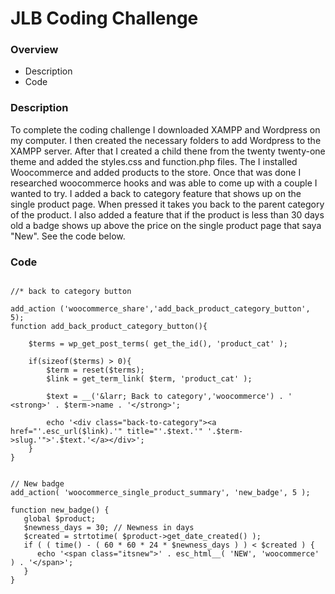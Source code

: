 # JLB Coding Challenge

### Overview

- Description
- Code

### Description

To complete the coding challenge I downloaded XAMPP and Wordpress on my computer. I then created the necessary folders to add Wordpress to the XAMPP server.
After that I created a child thene from the twenty twenty-one theme and added the styles.css and function.php files. The I installed Woocommerce and added products to
the store. Once that was done I researched woocommerce hooks and was able to come up with a couple I wanted to try. I added a back to category feature that
shows up on the single product page. When pressed it takes you back to the parent category of the product. I also added a feature that if the product
is less than 30 days old a badge shows up above the price on the single product page that saya "New". See the code below.

### Code

```

//* back to category button

add_action ('woocommerce_share','add_back_product_category_button', 5);
function add_back_product_category_button(){

    $terms = wp_get_post_terms( get_the_id(), 'product_cat' );

    if(sizeof($terms) > 0){
        $term = reset($terms);
        $link = get_term_link( $term, 'product_cat' );

        $text = __('&larr; Back to category','woocommerce') . ' <strong>' . $term->name . '</strong>';

        echo '<div class="back-to-category"><a href="'.esc_url($link).'" title="'.$text.'" '.$term->slug.'">'.$text.'</a></div>';
    }
}


// New badge
add_action( 'woocommerce_single_product_summary', 'new_badge', 5 );

function new_badge() {
   global $product;
   $newness_days = 30; // Newness in days
   $created = strtotime( $product->get_date_created() );
   if ( ( time() - ( 60 * 60 * 24 * $newness_days ) ) < $created ) {
      echo '<span class="itsnew">' . esc_html__( 'NEW', 'woocommerce' ) . '</span>';
   }
}

```

